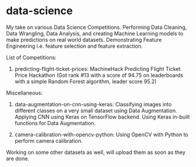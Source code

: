 # data-science 
My take on various Data Science Competitions. Performing Data Cleaning, Data Wrangling, Data Analysis, and creating Machine Learning models to make predictions on real world datasets. Demonstrating Feature Engineering i.e. feature selection and feature extraction. 

List of Competitions:
1) predicting-flight-ticket-prices: MachineHack Predicting Flight Ticket Price Hackathon (Got rank #13 with a score of 94.75 on leaderboards with a simple Random Forest algorithm, leader score 95.2) 



Miscellaneous:
1) data-augmentation-on-cnn-using-keras: Classifying images into different classes on a very small dataset using Data Augmentation. Applying CNN using Keras on TensorFlow backend. Using Keras in-built functions for Data Augmentation. 

2) camera-calibration-with-opencv-python: Using OpenCV with Python to perform camera calibration. 



Working on some other datasets as well, will upload them as soon as they are done. 

